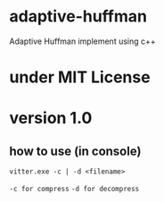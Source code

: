 # adaptive-huffman
Adaptive Huffman implement using c++

# under MIT License

# version 1.0
## how to use (in console)
``
vitter.exe -c | -d <filename>
``

``
-c for compress
``
``
-d for decompress
``
